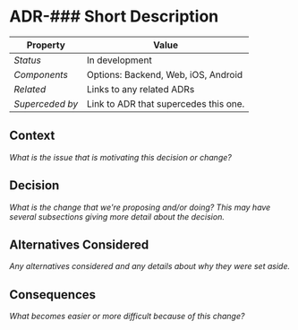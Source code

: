 # ADR-### Short Description

| Property        | Value                                 |
| --              | --                                    |
| *Status*        | In development                        |
| *Components*    | Options: Backend, Web, iOS, Android   |
| *Related*       | Links to any related ADRs             |
| *Superceded by* | Link to ADR that supercedes this one. | 

## Context

*What is the issue that is motivating this decision or change?*

## Decision

*What is the change that we're proposing and/or doing? This may have several subsections giving more detail about the decision.*

## Alternatives Considered

*Any alternatives considered and any details about why they were set aside.*

## Consequences

*What becomes easier or more difficult because of this change?*
